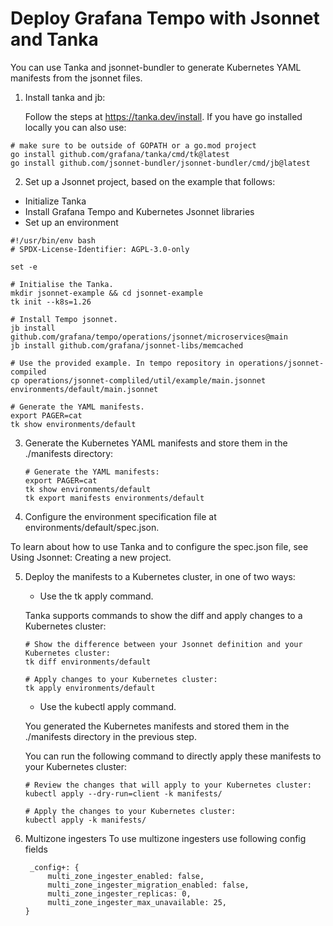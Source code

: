 # Deploy Grafana Tempo with Jsonnet and Tanka
You can use Tanka and jsonnet-bundler to generate Kubernetes YAML manifests from the jsonnet files.

1. Install tanka and jb:

   Follow the steps at https://tanka.dev/install. If you have go installed locally you can also use:

```shell
# make sure to be outside of GOPATH or a go.mod project
go install github.com/grafana/tanka/cmd/tk@latest
go install github.com/jsonnet-bundler/jsonnet-bundler/cmd/jb@latest
```

2. Set up a Jsonnet project, based on the example that follows:

  * Initialize Tanka 
  * Install Grafana Tempo and Kubernetes Jsonnet libraries 
  * Set up an environment

   ```shell
   #!/usr/bin/env bash
   # SPDX-License-Identifier: AGPL-3.0-only
   
   set -e
   
   # Initialise the Tanka.
   mkdir jsonnet-example && cd jsonnet-example
   tk init --k8s=1.26
   
   # Install Tempo jsonnet.
   jb install github.com/grafana/tempo/operations/jsonnet/microservices@main
   jb install github.com/grafana/jsonnet-libs/memcached
   
   # Use the provided example. In tempo repository in operations/jsonnet-compiled
   cp operations/jsonnet-compliled/util/example/main.jsonnet environments/default/main.jsonnet
   
   # Generate the YAML manifests.
   export PAGER=cat
   tk show environments/default
   ```

3. Generate the Kubernetes YAML manifests and store them in the ./manifests directory:

   ```shell
   # Generate the YAML manifests:
   export PAGER=cat
   tk show environments/default
   tk export manifests environments/default
   ```
4. Configure the environment specification file at environments/default/spec.json.

To learn about how to use Tanka and to configure the spec.json file, see Using Jsonnet: Creating a new project.

5. Deploy the manifests to a Kubernetes cluster, in one of two ways:
   * Use the tk apply command.

   Tanka supports commands to show the diff and apply changes to a Kubernetes cluster:

   ```shell
   # Show the difference between your Jsonnet definition and your Kubernetes cluster:
   tk diff environments/default
   
   # Apply changes to your Kubernetes cluster:
   tk apply environments/default
   ```
  
   * Use the kubectl apply command.

   You generated the Kubernetes manifests and stored them in the ./manifests directory in the previous step.

   You can run the following command to directly apply these manifests to your Kubernetes cluster:

   ```shell
   # Review the changes that will apply to your Kubernetes cluster:
   kubectl apply --dry-run=client -k manifests/
   
   # Apply the changes to your Kubernetes cluster:
   kubectl apply -k manifests/
   ```
6. Multizone ingesters
   To use multizone ingesters use following config fields
   ```
    _config+: {
        multi_zone_ingester_enabled: false,
        multi_zone_ingester_migration_enabled: false,
        multi_zone_ingester_replicas: 0,
        multi_zone_ingester_max_unavailable: 25,
   }
   ```
